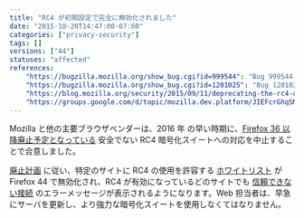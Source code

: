 ```yaml
---
title: "RC4 が初期設定で完全に無効化されました"
date: "2015-10-20T14:47:00-07:00"
categories: ["privacy-security"]
tags: []
versions: ["44"]
statuses: "affected"
references:
    "https://bugzilla.mozilla.org/show_bug.cgi?id=999544": "Bug 999544 - RC4 Considered Harmful: Disable use of RC4 completely (RFC 7465)"
    "https://bugzilla.mozilla.org/show_bug.cgi?id=1201025": "Bug 1201025 - Disable fallback whitelist by default, in all releases"
    "https://blog.mozilla.org/security/2015/09/11/deprecating-the-rc4-cipher/": "Deprecating the RC4 Cipher"
    "https://groups.google.com/d/topic/mozilla.dev.platform/JIEFcrGhqSM/discussion": "Intent to ship: RC4 disabled by default in Firefox 44"
---
```

Mozilla と他の主要ブラウザベンダーは、<time datetime="2016">2016 年</time> の早い時期に、[Firefox 36 以降廃止予定となっている](https://www.fxsitecompat.com/ja/docs/2014/rc4-support-has-been-deprecated/) 安全でない RC4 暗号化スイートへの対応を中止することで合意しました。

[廃止計画](https://groups.google.com/d/topic/mozilla.dev.platform/JIEFcrGhqSM/discussion) に従い、特定のサイトに RC4 の使用を許容する [ホワイトリスト](https://dxr.mozilla.org/mozilla-central/source/security/manager/ssl/IntolerantFallbackList.inc) が Firefox 44 で無効化され、RC4 が有効になっているどのサイトでも [信頼できない接続](https://support.mozilla.org/ja/kb/connection-untrusted-error-message) のエラーメッセージが表示されるようになります。Web 担当者は、早急にサーバを更新し、より強力な暗号化スイートを使用しなくてはなりません。
